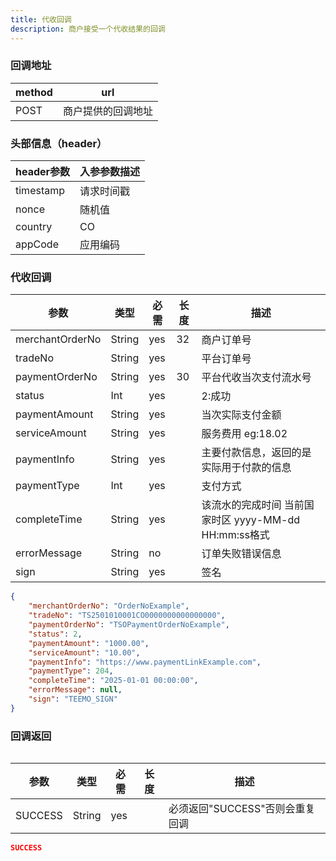 ```yaml
---
title: 代收回调
description: 商户接受一个代收结果的回调
---
```


### 回调地址

| method | url                |
| ------ | ------------------ |
| POST   | 商户提供的回调地址 |


### 头部信息（header）

| header参数 | 入参参数描述 |
|----------|--------|
| timestamp | 请求时间戳  |
| nonce    | 随机值    |
| country  | CO     |
| appCode  | 应用编码   |

### 代收回调


| 参数              | 类型   | 必需  | 长度  | 描述                                               |
|-----------------| ------ |-----|-----|--------------------------------------------------|
| merchantOrderNo | String | yes | 32  | 商户订单号                                            |
| tradeNo         | String | yes |     | 平台订单号                                            |
| paymentOrderNo  | String | yes | 30  | 平台代收当次支付流水号                                      |
| status          | Int | yes |     | 2:成功                                             |
| paymentAmount   | String | yes |     | 当次实际支付金额                                         |
| serviceAmount   | String | yes |     | 服务费用  eg:18.02                                   |
| paymentInfo     | String | yes |     | 主要付款信息，返回的是实际用于付款的信息                             |
| paymentType     | Int | yes |     | 支付方式                                             |
| completeTime    | String | yes |     | 该流水的完成时间 当前国家时区 yyyy-MM-dd HH:mm:ss格式  |
| errorMessage    | String | no  |     | 订单失败错误信息                                         |
| sign            | String | yes |     | 签名                                               |

```json title=成功回调示例
{
    "merchantOrderNo": "OrderNoExample",
    "tradeNo": "TS2501010001CO0000000000000000",
    "paymentOrderNo": "TSOPaymentOrderNoExample",
    "status": 2,
    "paymentAmount": "1000.00", 
    "serviceAmount": "10.00",
    "paymentInfo": "https://www.paymentLinkExample.com",
    "paymentType": 204,
    "completeTime": "2025-01-01 00:00:00",
    "errorMessage": null,
    "sign": "TEEMO_SIGN"
}
```

### 回调返回

<Table
  thead={["字段", "类型", "必需", "描述"]}
  tbody={[["SUCCESS", "String", "yes", '必须返回"SUCCESS"否则会重复回调']]}
/>

| 参数    | 类型   | 必需 | 长度 | 描述                            |
| ------- | ------ | ---- | ---- | ------------------------------- |
| SUCCESS | String | yes  |      | 必须返回"SUCCESS"否则会重复回调 |

```json title=回调示例
SUCCESS
```
